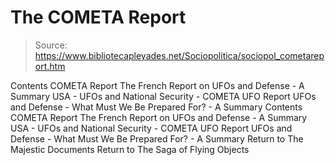 # The COMETA Report

> Source: https://www.bibliotecapleyades.net/Sociopolitica/sociopol_cometareport.htm

Contents COMETA Report The French Report on UFOs and Defense - A Summary USA - UFOs and National Security - COMETA UFO Report UFOs and Defense - What Must We Be Prepared For? - A Summary
Contents
COMETA Report
The French Report on UFOs and Defense - A Summary
USA - UFOs and National Security - COMETA UFO Report
UFOs and Defense - What Must We Be Prepared For? - A Summary
Return to The Majestic Documents
Return to The Saga of Flying Objects

